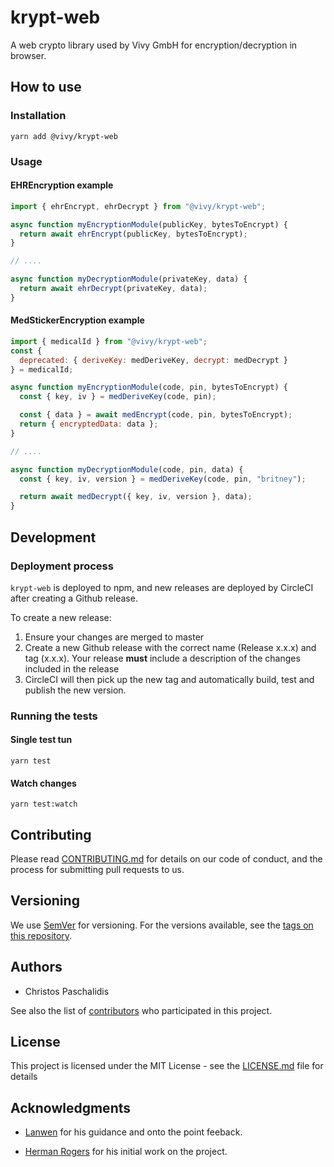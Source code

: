 # **krypt-web**

A web crypto library used by Vivy GmbH for encryption/decryption in browser.

## How to use

### Installation

```
yarn add @vivy/krypt-web
```

### Usage

#### EHREncryption example

```javascript
import { ehrEncrypt, ehrDecrypt } from "@vivy/krypt-web";

async function myEncryptionModule(publicKey, bytesToEncrypt) {
  return await ehrEncrypt(publicKey, bytesToEncrypt);
}

// ....

async function myDecryptionModule(privateKey, data) {
  return await ehrDecrypt(privateKey, data);
}
```

#### MedStickerEncryption example

```javascript
import { medicalId } from "@vivy/krypt-web";
const {
  deprecated: { deriveKey: medDeriveKey, decrypt: medDecrypt }
} = medicalId;

async function myEncryptionModule(code, pin, bytesToEncrypt) {
  const { key, iv } = medDeriveKey(code, pin);

  const { data } = await medEncrypt(code, pin, bytesToEncrypt);
  return { encryptedData: data };
}

// ....

async function myDecryptionModule(code, pin, data) {
  const { key, iv, version } = medDeriveKey(code, pin, "britney");

  return await medDecrypt({ key, iv, version }, data);
}
```

## Development

### Deployment process

`krypt-web` is deployed to npm, and new releases are deployed by CircleCI after creating a Github release.

To create a new release:

1. Ensure your changes are merged to master
1. Create a new Github release with the correct name (Release x.x.x) and tag (x.x.x). Your release **must** include a description of the changes included in the release
1. CircleCI will then pick up the new tag and automatically build, test and publish the new version.

### Running the tests

#### Single test tun

```
yarn test
```

#### Watch changes

```
yarn test:watch
```

## Contributing

Please read [CONTRIBUTING.md](https://github.com/UvitaTeam/krypt-web/blob/master/CONTRIBUTING.md) for details on our code of conduct, and the process for submitting pull requests to us.

## Versioning

We use [SemVer](http://semver.org/) for versioning. For the versions available, see the [tags on this repository](https://github.com/your/project/tags).

## Authors

- Christos Paschalidis

See also the list of [contributors](https://github.com/UvitaTeam/krypt-web/contributors) who participated in this project.

## License

This project is licensed under the MIT License - see the [LICENSE.md](https://github.com/UvitaTeam/krypt-web/blob/master/LICENSE.md) file for details

## Acknowledgments

- [Lanwen](https://github.com/lanwen) for his guidance and onto the point feeback.

- [Herman Rogers](https://github.com/herman-rogers) for his initial work on the project.

